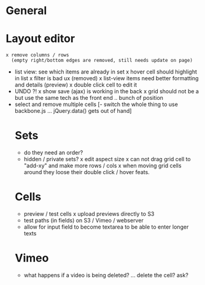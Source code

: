 
General
=================


Layout editor
==================

	x remove columns / rows
	  (empty right/bottom edges are removed, still needs update on page)
- list view: see which items are already in set
	x hover cell should highlight in list
	x filter is bad ux
	  (removed)
	x list-view items need better formatting and details (preview)
	x double click cell to edit it
- UNDO ?!
	x show save (ajax) is working in the back
	x grid should not be a <table> but use the same tech as the front end .. bunch of position
- select and remove multiple cells
[- switch the whole thing to use backbone.js ... jQuery.data() gets out of hand]


Sets
==================

- do they need an order?
- hidden / private sets?
	x edit aspect size
	x can not drag grid cell to "add-xy" and make more rows / cols
	x when moving grid cells around they loose their double click / hover feats.


Cells
==================

- preview / test cells
	x upload previews directly to S3
- test paths (in fields) on S3 / Vimeo / webserver
- allow for input field to become textarea to be able to enter longer texts


Vimeo
===================
- what happens if a video is being deleted? ... delete the cell? ask?